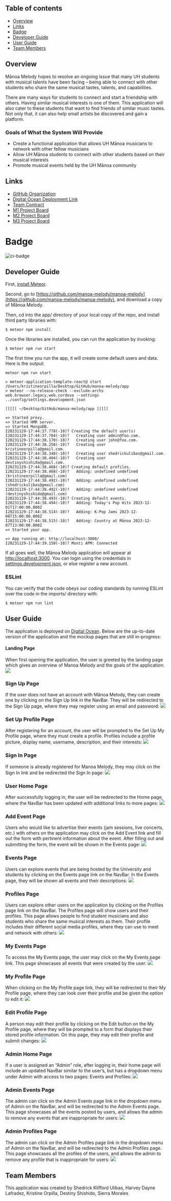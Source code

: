 ## Table of contents

* [Overview](#overview)
* [Links](#links)
* [Badge](#badge)
* [Developer Guide](#developer-guide)
* [User Guide](#user-guide)
* [Team Members](#team-members)

## Overview
Mānoa Melody hopes to resolve an ongoing issue that many UH students with musical talents have been facing – being able to connect with other students who share the same musical tastes, talents, and capabilities. 

There are many ways for students to connect and start a friendship with others. Having similar musical interests is one of them. This application will also cater to these students that want to find friends of similar music tastes. Not only that, it can also help small artists be discovered and gain a platform. 

### Goals of What the System Will Provide
* Create a functional application that allows UH Mānoa musicians to network with other fellow musicians
* Allow UH Mānoa students to connect with other students based on their musical interests
* Promote musical events held by the UH Mānoa community

## Links
* [GitHub Organization](https://github.com/manoa-melody)
* [Digital Ocean Deployment Link](https://manoa-melody.site)
* [Team Contract](https://docs.google.com/document/d/1GudA4xZf2mPfy_P2KJ5WNL01QBL8tX7OjxNeBdaGfr0/edit?usp=sharing)
* [M1 Project Board](https://github.com/orgs/manoa-melody/projects/1)
* [M2 Project Board](https://github.com/orgs/manoa-melody/projects/2)
* [M3 Project Board](https://github.com/orgs/manoa-melody/projects/3/views/1)

# Badge
![ci-badge](https://github.com/manoa-melody/manoa-melody/workflows/ci-manoa-melody/badge.svg)

## Developer Guide

First, [install Meteor](https://www.meteor.com/install).

Second, go to [https://github.com/manoa-melody/manoa-melody](https://github.com/manoa-melody/manoa-melody), and download a copy of Mānoa Melody.

Then, cd into the app/ directory of your local copy of the repo, and install third party libraries with:

```
$ meteor npm install
```

Once the libraries are installed, you can run the application by invoking:

```
$ meteor npm run start
```

The first time you run the app, it will create some default users and data. Here is the output:

```
meteor npm run start

> meteor-application-template-react@ start /Users/kristineorpilla/Desktop/GitHub/manoa-melody/app
> meteor --no-release-check --exclude-archs web.browser.legacy,web.cordova --settings ../config/settings.development.json

[[[[[ ~/Desktop/GitHub/manoa-melody/app ]]]]] 

=> Started proxy.                             
=> Started HMR server.                        
=> Started MongoDB.                           
I20231129-17:44:37.778(-10)? Creating the default user(s)
I20231129-17:44:37.784(-10)?   Creating user admin@foo.com.
I20231129-17:44:38.170(-10)?   Creating user john@foo.com.
I20231129-17:44:38.258(-10)?   Creating user kristineorpilla@gmail.com.
I20231129-17:44:38.348(-10)?   Creating user shedrickulibas@gmail.com.
I20231129-17:44:38.404(-10)?   Creating user destinyshishido@gmail.com.
I20231129-17:44:38.468(-10)? Creating default profiles.
I20231129-17:44:38.468(-10)?   Adding: undefined undefined (kristineorpilla@gmail.com)
I20231129-17:44:38.492(-10)?   Adding: undefined undefined (shedrickulibas@gmail.com)
I20231129-17:44:38.492(-10)?   Adding: undefined undefined (destinyshishido@gmail.com)
I20231129-17:44:38.493(-10)? Creating default events.
I20231129-17:44:38.494(-10)?   Adding: Today's Pop Hits 2023-12-01T17:00:00.000Z
I20231129-17:44:38.514(-10)?   Adding: K-Pop Jams 2023-12-08T15:00:00.000Z
I20231129-17:44:38.515(-10)?   Adding: Country at Mānoa 2023-12-07T13:00:00.000Z
=> Started your app.

=> App running at: http://localhost:3000/
I20231129-17:44:39.150(-10)? Monti APM: Connected
```

If all goes well, the Mānoa Melody application will appear at [http://localhost:3000](http://localhost:3000).  You can login using the credentials in [settings.development.json](https://github.com/manoa-melody/manoa-melody/blob/main/config/settings.development.json), or else register a new account.

### ESLint

You can verify that the code obeys our coding standards by running ESLint over the code in the imports/ directory with:

```
$ meteor npm run lint
```


## User Guide
The application is deployed on [Digital Ocean](https://manoa-melody.site). Below are the up-to-date version of the application and the mockup pages that are still in-progress:

#### Landing Page
When first opening the application, the user is greeted by the landing page which gives an overview of Manoa Melody and the goals of the application:
<img src="doc/m2/landing-page.png">

### Sign Up Page
If the user does not have an account with Mānoa Melody, they can create one by clicking on the Sign Up link in the NavBar. They will be redirected to the Sign Up page, where they may register using an email and password:
<img src="doc/m1/sign-up-page.png">

### Set Up Profile Page
After registering for an account, the user will be prompted to the Set Up My Profile page, where they must create a profile. Profiles include a profile picture, display name, username, description, and their interests:
<img src="doc/m1/set-up-profile-page.png">

### Sign In Page
If someone is already registered for Manoa Melody, they may click on the Sign In link and be redirected the Sign In page:
<img src="doc/m1/sign-in-page.png">

### User Home Page
After successfully logging in, the user will be redirected to the Home page, where the NavBar has been updated with additional links to more pages:
<img src="doc/m2/user-home-page.png">

### Add Event Page
Users who would like to advertise their events (jam sessions, live concerts, etc.) with others on the application may click on the Add Event link and fill out the form with pertinent information about the event. After filling out and submitting the form, the event will be shown in the Events page:
<img src="doc/m2/add-event-page.png">

### Events Page
Users can explore events that are being hosted by the University and students by clicking on the Events page link on the NavBar.  In the Events page, they will be shown all events and their descriptions:
<img src="doc/m2/events-page.png">

### Profiles Page
Users can explore other users on the application by clicking on the Profiles page link on the NavBar. The Profiles page will show users and their profiles. This page allows people to find student musicians and also students who share the same musical interests as them. Their profile includes their different social media profiles, where they can use to meet and network with others:
<img src="doc/m2/profiles-page.png">

### My Events Page
To access the My Events page, the user may click on the My Events page link. This page showcases all events that were created by the user:
<img src="doc/m2/my-events-page.png">

### My Profile Page
When clicking on the My Profile page link, they will be redirected to their My Profile page, where they can look over their profile and be given the option to edit it:
<img src="doc/m2/my-profile-page.png">

### Edit Profile Page
A person may edit their profile by clicking on the Edit button on the My Profile page, where they will be prompted to a form that displays their stored profile information. On this page, they may edit their profile and submit changes:
<img src="doc/mockup/edit-profile-page.png">

### Admin Home Page
If a user is assigned an “Admin” role, after logging in, their home page will include an updated NavBar similar to the user’s, but has a dropdown menu under Admin with access to two pages: Events and Profiles:
<img src="doc/m2/admin-home-page.png">

### Admin Events Page
The admin can click on the Admin Events page link in the dropdown menu of Admin on the NavBar, and will be redirected to the Admin Events page. This page showcases all the events posted by users, and allows the admin to remove any events that are inappropriate for users:
<img src="doc/m3/admin-events-page.png">

### Admin Profiles Page
The admin can click on the Admin Profiles page link in the dropdown menu of Admin on the NavBar, and will be redirected to the Admin Profiles page. This page showcases all the profiles of the users, and allows the admin to remove any profile that is inappropriate for users:
<img src="doc/m3/admin-profiles-page.png">

## Team Members
This application was created by Shedrick Klifford Ulibas, Harvey Dayne Lafradez, Kristine Orpilla, Destiny Shishido, Sierra Morales
